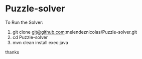 Puzzle-solver
=============

To Run the Solver:

1)  git clone git@github.com:melendeznicolas/Puzzle-solver.git
2)  cd Puzzle-solver
3)  mvn clean install exec:java


thanks
